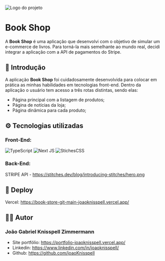 ![Logo do projeto](https://i.imgur.com/Shxvcji.png)
# Book Shop

A <strong>Book Shop</strong> é uma aplicação que desenvolvi com o objetivo de simular um e-commerce de livros. Para torná-la mais semelhante ao mundo real, decidi integrar a aplicação com a API de pagamentos do Stripe.

## 🚀 Introdução
A aplicação <strong>Book Shop</strong> foi cuidadosamente desenvolvida para colocar em prática as minhas habilidades em tecnologias front-end. Dentro da aplicação o usuário tem acesso a três rotas distintas, sendo elas:
* Página principal com a listagem de produtos;
* Página de notícias da loja;
* Página dinâmica para cada produto;<br>

## ⚙️ Tecnologias utilizadas
### Front-End:
![TypeScript](https://img.shields.io/badge/typescript-%23007ACC.svg?style=for-the-badge&logo=typescript&logoColor=white) ![Next JS](https://img.shields.io/badge/Next-black?style=for-the-badge&logo=next.js&logoColor=white) ![StichesCSS](https://i.imgur.com/9IIAIXo.png)

### Back-End:
STRIPE API - https://stitches.dev/blog/introducing-stitches/hero.png

## 🌊 Deploy
Vercel: https://book-store-git-main-joaoknisspell.vercel.app/

## ✍🏼 Autor
### João Gabriel Knisspell Zimmermann
* Site portfólio: https://portfolio-joaoknisspell.vercel.app/
* Linkedin: https://www.linkedin.com/in/joaoknisspell/
* Github: https://github.com/joaoKnisspell

